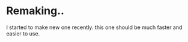 # Remaking..

I started to make new one recently.
this one should be much faster and easier to use.
